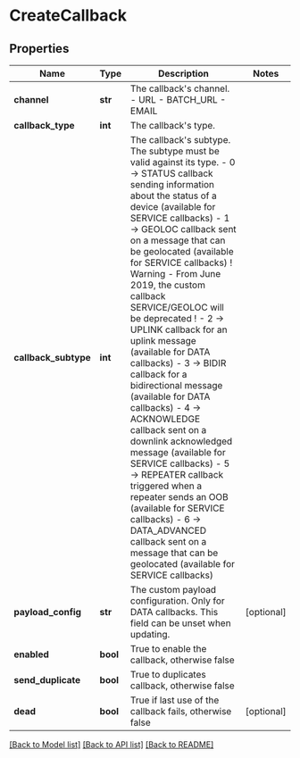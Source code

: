 # CreateCallback

## Properties
Name | Type | Description | Notes
------------ | ------------- | ------------- | -------------
**channel** | **str** | The callback&#x27;s channel. - URL - BATCH_URL - EMAIL  | 
**callback_type** | **int** | The callback&#x27;s type. | 
**callback_subtype** | **int** | The callback&#x27;s subtype. The subtype must be valid against its type. - 0 -&gt; STATUS callback sending information about the status of a device (available for SERVICE callbacks) - 1 -&gt; GEOLOC callback sent on a message that can be geolocated (available for SERVICE callbacks) ! Warning - From June 2019, the custom callback SERVICE/GEOLOC will be deprecated  ! - 2 -&gt; UPLINK callback for an uplink message (available for DATA callbacks) - 3 -&gt; BIDIR callback for a bidirectional message (available for DATA callbacks) - 4 -&gt; ACKNOWLEDGE callback sent on a downlink acknowledged message (available for SERVICE callbacks) - 5 -&gt; REPEATER callback triggered when a repeater sends an OOB (available for SERVICE callbacks) - 6 -&gt; DATA_ADVANCED callback sent on a message that can be geolocated (available for SERVICE callbacks)  | 
**payload_config** | **str** | The custom payload configuration. Only for DATA callbacks. This field can be unset when updating. | [optional] 
**enabled** | **bool** | True to enable the callback, otherwise false | 
**send_duplicate** | **bool** | True to duplicates callback, otherwise false | 
**dead** | **bool** | True if last use of the callback fails, otherwise false | [optional] 

[[Back to Model list]](../README.md#documentation-for-models) [[Back to API list]](../README.md#documentation-for-api-endpoints) [[Back to README]](../README.md)

